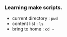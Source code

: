 ### Learning make scripts.
- current directory : `pwd`
- content list : `ls`
- bring to home : `cd ~`

